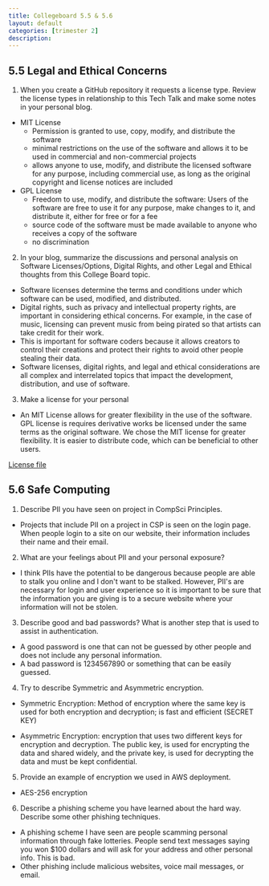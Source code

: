 ```yaml
---
title: Collegeboard 5.5 & 5.6
layout: default
categories: [trimester 2]
description: 
---
```


## 5.5 Legal and Ethical Concerns

1. When you create a GitHub repository it requests a license type. Review the license types in relationship to this Tech Talk and make some notes in your personal blog.

- MIT License
    - Permission is granted to use, copy, modify, and distribute the software
    - minimal restrictions on the use of the software and allows it to be used in commercial and non-commercial projects
    - allows anyone to use, modify, and distribute the licensed software for any purpose, including commercial use, as long as the original copyright and license notices are included
- GPL License
    - Freedom to use, modify, and distribute the software: Users of the software are free to use it for any purpose, make changes to it, and distribute it, either for free or for a fee
    - source code of the software must be made available to anyone who receives a copy of the software
    - no discrimination


2. In your blog, summarize the discussions and personal analysis on Software Licenses/Options, Digital Rights, and other Legal and Ethical thoughts from this College Board topic.

- Software licenses determine the terms and conditions under which software can be used, modified, and distributed. 
- Digital rights, such as privacy and intellectual property rights, are important in considering ethical concerns. For example, in the case of music, licensing can prevent music from being pirated so that artists can take credit for their work. 
- This is important for software coders because it allows creators to control their creations and protect their rights to avoid other people stealing their data.
- Software licenses, digital rights, and legal and ethical considerations are all complex and interrelated topics that impact the development, distribution, and use of software.

3. Make a license for your personal
-  An MIT License allows for greater flexibility in the use of the software. GPL license is requires derivative works be licensed under the same terms as the original software. We chose the MIT license for greater flexibility. It is easier to distribute code, which can be beneficial to other users.

[License file](https://github.com/gwang1224/repository_1/blob/master/LICENSE.md)

## 5.6 Safe Computing

1. Describe PII you have seen on project in CompSci Principles.

- Projects that include PII on a project in CSP is seen on the login page. When people login to a site on our website, their information includes their name and their email.

2. What are your feelings about PII and your personal exposure?

- I think PIIs have the potential to be dangerous because people are able to stalk you online and I don't want to be stalked. However, PII's are necessary for login and user experience so it is important to be sure that the information you are giving is to a secure website where your information will not be stolen. 

3. Describe good and bad passwords? What is another step that is used to assist in authentication.

- A good password is one that can not be guessed by other people and does not include any personal information.
- A bad password is 1234567890 or something that can be easily guessed.

4. Try to describe Symmetric and Asymmetric encryption.

- Symmetric Encryption: Method of encryption where the same key is used for both encryption and decryption; is fast and efficient (SECRET KEY)

- Asymmetric Encryption: encryption that uses two different keys for encryption and decryption. The public key, is used for encrypting the data and shared widely, and the private key, is used for decrypting the data and must be kept confidential.

5. Provide an example of encryption we used in AWS deployment.

- AES-256 encryption

6. Describe a phishing scheme you have learned about the hard way. Describe some other phishing techniques.

- A phishing scheme I have seen are people scamming personal information through fake lotteries. People send text messages saying you won $100 dollars and will ask for your address and other personal info. This is bad.
- Other phishing include malicious websites, voice mail messages, or email.